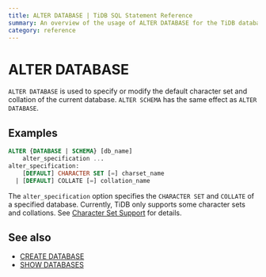 ```yaml
---
title: ALTER DATABASE | TiDB SQL Statement Reference
summary: An overview of the usage of ALTER DATABASE for the TiDB database.
category: reference
---
```


# ALTER DATABASE

`ALTER DATABASE` is used to specify or modify the default character set and collation of the current database. `ALTER SCHEMA` has the same effect as `ALTER DATABASE`.

## Examples

```sql
ALTER {DATABASE | SCHEMA} [db_name]
    alter_specification ...
alter_specification:
    [DEFAULT] CHARACTER SET [=] charset_name
  | [DEFAULT] COLLATE [=] collation_name
```

The `alter_specification` option specifies the `CHARACTER SET` and `COLLATE` of a specified database. Currently, TiDB only supports some character sets and collations. See [Character Set Support](/v3.1/reference/sql/character-set.md) for details.

## See also

* [CREATE DATABASE](/v3.1/reference/sql/statements/create-database.md)
* [SHOW DATABASES](/v3.1/reference/sql/statements/show-databases.md)
